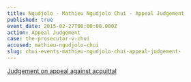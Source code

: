 ```yaml
---
title: Ngudjolo - Mathieu Ngudjolo Chui - Appeal Judgement
published: true
event_date: 2015-02-27T00:00:00.000Z
action: Appeal Judgement
case: the-prosecutor-v-chui
accused: mathieu-ngudjolo-chui
slug: chui-events-mathieu-ngudjolo-chui-appeal-judgement-
---
```



[Judgement on appeal against acquittal](http://www.icc-cpi.int/iccdocs/doc/doc1957802.pdf)